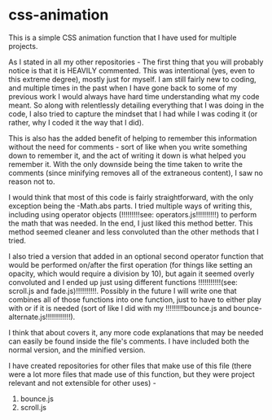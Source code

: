 # css-animation

This is a simple CSS animation function that I have used for multiple projects.

As I stated in all my other repositories - The first thing that you will probably notice is that it is HEAVILY commented.  This was intentional (yes, even to this extreme degree), mostly just for myself.  I am still fairly new to coding, and multiple times in the past when I have gone back to some of my previous work I would always have hard time understanding what my code meant.  So along with relentlessly detailing everything that I was doing in the code, I also tried to capture the mindset that I had while I was coding it (or rather, why I coded it the way that I did).

This is also has the added benefit of helping to remember this information without the need for comments - sort of like when you write something down to remember it, and the act of writing it down is what helped you remember it.  With the only downside being the time taken to write the comments (since minifying removes all of the extraneous content), I saw no reason not to.

I would think that most of this code is fairly straightforward, with the only exception being the -Math.abs parts.  I tried multiple ways of writing this, including using operator objects (!!!!!!!!!see: operators.js!!!!!!!!!!) to perform the math that was needed.  In the end, I just liked this method better.  This method seemed cleaner and less convoluted than the other methods that I tried.

I also tried a version that added in an optional second operator function that would be performed on/after the first operation (for things like setting an opacity, which would require a division by 10), but again it seemed overly convoluted and I ended up just using different functions !!!!!!!!!!!(see: scroll.js and fade.js)!!!!!!!!!!.  Possibly in the future I will write one that combines all of those functions into one function, just to have to either play with or if it is needed (sort of like I did with my !!!!!!!!!bounce.js and bounce-alternate.js!!!!!!!!!!!!).

I think that about covers it, any more code explanations that may be needed can easily be found inside the file's comments.  I have included both the normal version, and the minified version.

I have created repositories for other files that make use of this file (there were a lot more files that made use of this function, but they were project relevant and not extensible for other uses) -

1. bounce.js
2. scroll.js
